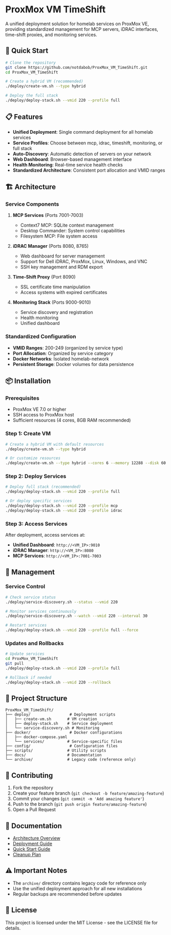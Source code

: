 # ProxMox VM TimeShift

A unified deployment solution for homelab services on ProxMox VE, providing standardized management for MCP servers, iDRAC interfaces, time-shift proxies, and monitoring services.

## 🚀 Quick Start

```bash
# Clone the repository
git clone https://github.com/notdabob/ProxMox_VM_TimeShift.git
cd ProxMox_VM_TimeShift

# Create a hybrid VM (recommended)
./deploy/create-vm.sh --type hybrid

# Deploy the full stack
./deploy/deploy-stack.sh --vmid 220 --profile full
```

## 📋 Features

- **Unified Deployment**: Single command deployment for all homelab services
- **Service Profiles**: Choose between mcp, idrac, timeshift, monitoring, or full stack
- **Auto-Discovery**: Automatic detection of servers on your network
- **Web Dashboard**: Browser-based management interface
- **Health Monitoring**: Real-time service health checks
- **Standardized Architecture**: Consistent port allocation and VMID ranges

## 🏗️ Architecture

### Service Components

1. **MCP Services** (Ports 7001-7003)
   - Context7 MCP: SQLite context management
   - Desktop Commander: System control capabilities
   - Filesystem MCP: File system access

2. **iDRAC Manager** (Ports 8080, 8765)
   - Web dashboard for server management
   - Support for Dell iDRAC, ProxMox, Linux, Windows, and VNC
   - SSH key management and RDM export

3. **Time-Shift Proxy** (Port 8090)
   - SSL certificate time manipulation
   - Access systems with expired certificates

4. **Monitoring Stack** (Ports 9000-9010)
   - Service discovery and registration
   - Health monitoring
   - Unified dashboard

### Standardized Configuration

- **VMID Ranges**: 200-249 (organized by service type)
- **Port Allocation**: Organized by service category
- **Docker Networks**: Isolated homelab-network
- **Persistent Storage**: Docker volumes for data persistence

## 📦 Installation

### Prerequisites

- ProxMox VE 7.0 or higher
- SSH access to ProxMox host
- Sufficient resources (4 cores, 8GB RAM recommended)

### Step 1: Create VM

```bash
# Create a hybrid VM with default resources
./deploy/create-vm.sh --type hybrid

# Or customize resources
./deploy/create-vm.sh --type hybrid --cores 6 --memory 12288 --disk 60
```

### Step 2: Deploy Services

```bash
# Deploy full stack (recommended)
./deploy/deploy-stack.sh --vmid 220 --profile full

# Or deploy specific services
./deploy/deploy-stack.sh --vmid 220 --profile mcp
./deploy/deploy-stack.sh --vmid 220 --profile idrac
```

### Step 3: Access Services

After deployment, access services at:
- **Unified Dashboard**: `http://<VM_IP>:9010`
- **iDRAC Manager**: `http://<VM_IP>:8080`
- **MCP Services**: `http://<VM_IP>:7001-7003`

## 🔧 Management

### Service Control

```bash
# Check service status
./deploy/service-discovery.sh --status --vmid 220

# Monitor services continuously
./deploy/service-discovery.sh --watch --vmid 220 --interval 30

# Restart services
./deploy/deploy-stack.sh --vmid 220 --profile full --force
```

### Updates and Rollbacks

```bash
# Update services
cd ProxMox_VM_TimeShift
git pull
./deploy/deploy-stack.sh --vmid 220 --profile full

# Rollback if needed
./deploy/deploy-stack.sh --vmid 220 --rollback
```

## 📁 Project Structure

```
ProxMox_VM_TimeShift/
├── deploy/                 # Deployment scripts
│   ├── create-vm.sh       # VM creation
│   ├── deploy-stack.sh    # Service deployment
│   └── service-discovery.sh # Monitoring
├── docker/                 # Docker configurations
│   ├── docker-compose.yaml
│   └── services/          # Service-specific files
├── config/                 # Configuration files
├── scripts/               # Utility scripts
├── docs/                  # Documentation
└── archive/               # Legacy code (reference only)
```

## 🤝 Contributing

1. Fork the repository
2. Create your feature branch (`git checkout -b feature/amazing-feature`)
3. Commit your changes (`git commit -m 'Add amazing feature'`)
4. Push to the branch (`git push origin feature/amazing-feature`)
5. Open a Pull Request

## 📝 Documentation

- [Architecture Overview](docs/UNIFIED-ARCHITECTURE.md)
- [Deployment Guide](docs/DEPLOYMENT-GUIDE.md)
- [Quick Start Guide](docs/QUICK-START.md)
- [Cleanup Plan](docs/CLEANUP-PLAN.md)

## ⚠️ Important Notes

- The `archive/` directory contains legacy code for reference only
- Use the unified deployment approach for all new installations
- Regular backups are recommended before updates

## 📄 License

This project is licensed under the MIT License - see the LICENSE file for details.